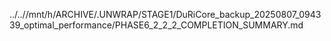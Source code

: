 ../..//mnt/h/ARCHIVE/.UNWRAP/STAGE1/DuRiCore_backup_20250807_094339_optimal_performance/PHASE6_2_2_2_COMPLETION_SUMMARY.md